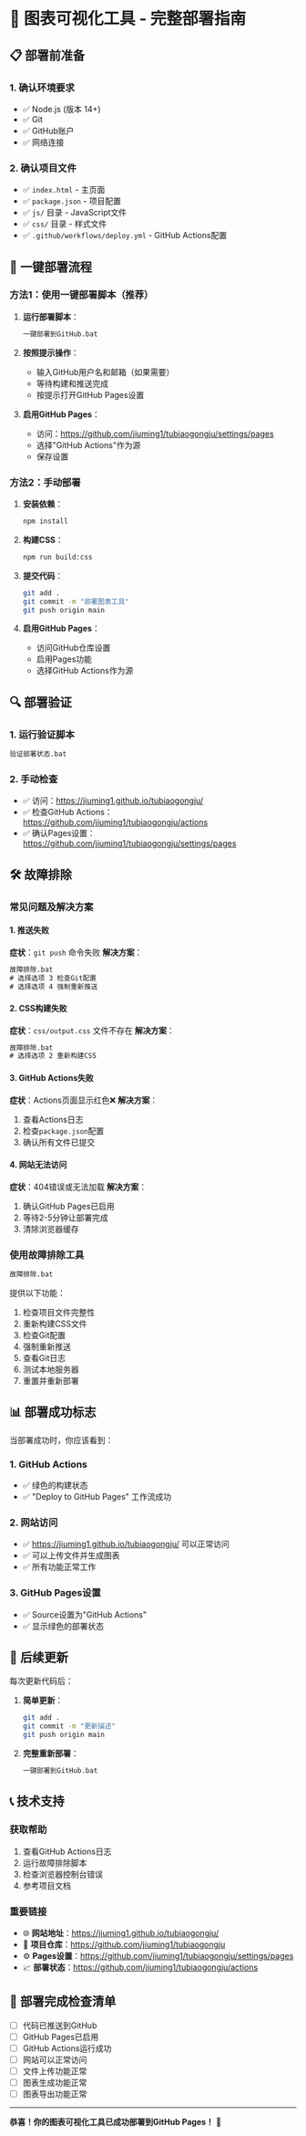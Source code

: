 # 🚀 图表可视化工具 - 完整部署指南

## 📋 部署前准备

### 1. 确认环境要求
- ✅ Node.js (版本 14+)
- ✅ Git
- ✅ GitHub账户
- ✅ 网络连接

### 2. 确认项目文件
- ✅ `index.html` - 主页面
- ✅ `package.json` - 项目配置
- ✅ `js/` 目录 - JavaScript文件
- ✅ `css/` 目录 - 样式文件
- ✅ `.github/workflows/deploy.yml` - GitHub Actions配置

## 🎯 一键部署流程

### 方法1：使用一键部署脚本（推荐）

1. **运行部署脚本**：
   ```cmd
   一键部署到GitHub.bat
   ```

2. **按照提示操作**：
   - 输入GitHub用户名和邮箱（如果需要）
   - 等待构建和推送完成
   - 按提示打开GitHub Pages设置

3. **启用GitHub Pages**：
   - 访问：https://github.com/jiuming1/tubiaogongju/settings/pages
   - 选择"GitHub Actions"作为源
   - 保存设置

### 方法2：手动部署

1. **安装依赖**：
   ```bash
   npm install
   ```

2. **构建CSS**：
   ```bash
   npm run build:css
   ```

3. **提交代码**：
   ```bash
   git add .
   git commit -m "部署图表工具"
   git push origin main
   ```

4. **启用GitHub Pages**：
   - 访问GitHub仓库设置
   - 启用Pages功能
   - 选择GitHub Actions作为源

## 🔍 部署验证

### 1. 运行验证脚本
```cmd
验证部署状态.bat
```

### 2. 手动检查
- ✅ 访问：https://jiuming1.github.io/tubiaogongju/
- ✅ 检查GitHub Actions：https://github.com/jiuming1/tubiaogongju/actions
- ✅ 确认Pages设置：https://github.com/jiuming1/tubiaogongju/settings/pages

## 🛠️ 故障排除

### 常见问题及解决方案

#### 1. 推送失败
**症状**：`git push` 命令失败
**解决方案**：
```cmd
故障排除.bat
# 选择选项 3 检查Git配置
# 选择选项 4 强制重新推送
```

#### 2. CSS构建失败
**症状**：`css/output.css` 文件不存在
**解决方案**：
```cmd
故障排除.bat
# 选择选项 2 重新构建CSS
```

#### 3. GitHub Actions失败
**症状**：Actions页面显示红色❌
**解决方案**：
1. 查看Actions日志
2. 检查`package.json`配置
3. 确认所有文件已提交

#### 4. 网站无法访问
**症状**：404错误或无法加载
**解决方案**：
1. 确认GitHub Pages已启用
2. 等待2-5分钟让部署完成
3. 清除浏览器缓存

### 使用故障排除工具
```cmd
故障排除.bat
```

提供以下功能：
1. 检查项目文件完整性
2. 重新构建CSS文件
3. 检查Git配置
4. 强制重新推送
5. 查看Git日志
6. 测试本地服务器
7. 重置并重新部署

## 📊 部署成功标志

当部署成功时，你应该看到：

### 1. GitHub Actions
- ✅ 绿色的构建状态
- ✅ "Deploy to GitHub Pages" 工作流成功

### 2. 网站访问
- ✅ https://jiuming1.github.io/tubiaogongju/ 可以正常访问
- ✅ 可以上传文件并生成图表
- ✅ 所有功能正常工作

### 3. GitHub Pages设置
- ✅ Source设置为"GitHub Actions"
- ✅ 显示绿色的部署状态

## 🔄 后续更新

每次更新代码后：

1. **简单更新**：
   ```bash
   git add .
   git commit -m "更新描述"
   git push origin main
   ```

2. **完整重新部署**：
   ```cmd
   一键部署到GitHub.bat
   ```

## 📞 技术支持

### 获取帮助
1. 查看GitHub Actions日志
2. 运行故障排除脚本
3. 检查浏览器控制台错误
4. 参考项目文档

### 重要链接
- 🌐 **网站地址**：https://jiuming1.github.io/tubiaogongju/
- 📁 **项目仓库**：https://github.com/jiuming1/tubiaogongju
- ⚙️ **Pages设置**：https://github.com/jiuming1/tubiaogongju/settings/pages
- 📈 **部署状态**：https://github.com/jiuming1/tubiaogongju/actions

## 🎉 部署完成检查清单

- [ ] 代码已推送到GitHub
- [ ] GitHub Pages已启用
- [ ] GitHub Actions运行成功
- [ ] 网站可以正常访问
- [ ] 文件上传功能正常
- [ ] 图表生成功能正常
- [ ] 图表导出功能正常

---

**恭喜！你的图表可视化工具已成功部署到GitHub Pages！** 🎊